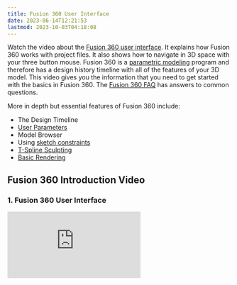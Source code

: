 ```yaml
---
title: Fusion 360 User Interface
date: 2023-06-14T12:21:53
lastmod: 2023-10-03T04:18:08
---
```


Watch the video about the [Fusion 360 user interface](https://youtu.be/YjaxBbTY3kc). It explains how Fusion 360 works with project files. It also shows how to navigate in 3D space with your three button mouse. Fusion 360 is a [parametric modeling](../parametric-modeling.md) program and therefore has a design history timeline with all of the features of your 3D model. This video gives you the information that you need to get started with the basics in Fusion 360. The [Fusion 360 FAQ](./fusion-360-faq.md) has answers to common questions.

More in depth but essential features of Fusion 360 include:

- The Design Timeline
- [User Parameters](./fusion-360-basic-user-parameters.md)
- Model Browser
- Using [sketch constraints](./fusion-360-sketch-constraints.md)
- [T-Spline Sculpting](./fusion-360-organic-forms-with-t-splines.md)
- [Basic Rendering](./fusion-360-basic-rendering.md)

## Fusion 360 Introduction Video

<div class="tutorial-video-grid">

<div class="video-card">

### 1. Fusion 360 User Interface

<div class="iframe-16-9-container"><iframe class="youTubeIframe" src="https://www.youtube.com/embed/YjaxBbTY3kc" width="300" height="150" frameborder="0" allowfullscreen="allowfullscreen"></iframe></div>

</div>
</div>
